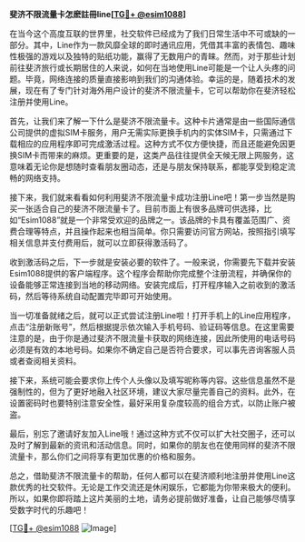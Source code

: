 **斐济不限流量卡怎麽註冊line[[TG💪+ @esim1088](https://t.me/s/esim1088)]**

在当今这个高度互联的世界里，社交软件已经成为了我们日常生活中不可或缺的一部分。其中，Line作为一款风靡全球的即时通讯应用，凭借其丰富的表情包、趣味性极强的游戏以及独特的贴纸功能，赢得了无数用户的青睐。然而，对于那些计划前往斐济旅行或长期居住的人来说，如何在当地使用Line可能是一个让人头疼的问题。毕竟，网络连接的质量直接影响到我们的沟通体验。幸运的是，随着技术的发展，现在有了专门针对海外用户设计的斐济不限流量卡，它可以帮助你在斐济轻松注册并使用Line。

首先，让我们来了解一下什么是斐济不限流量卡。这种卡片通常是由一些国际通信公司提供的虚拟SIM卡服务，用户无需实际更换手机内的实体SIM卡，只需通过下载相应的应用程序即可完成激活过程。这种方式不仅方便快捷，而且还能避免因更换SIM卡而带来的麻烦。更重要的是，这类产品往往提供全天候无限上网服务，这意味着无论你是想随时查看朋友圈动态，还是与朋友保持联系，都能享受到稳定流畅的网络支持。

接下来，我们就来看看如何利用斐济不限流量卡成功注册Line吧！第一步当然是购买一张适合自己的斐济不限流量卡了。目前市面上有很多品牌可供选择，比如“Esim1088”就是一个非常受欢迎的品牌之一。该品牌的卡具有覆盖范围广、资费合理等特点，并且操作起来也相当简单。你只需要访问官方网站，按照指引填写相关信息并支付费用后，就可以立即获得激活码了。

收到激活码之后，下一步就是安装必要的软件了。一般来说，你需要先下载并安装Esim1088提供的客户端程序。这个程序会帮助你完成整个注册流程，并确保你的设备能够正常连接到当地的移动网络。安装完成后，打开程序输入之前收到的激活码，然后等待系统自动配置完毕即可开始使用。

当一切准备就绪之后，就可以正式尝试注册Line啦！打开手机上的Line应用程序，点击“注册新账号”，然后根据提示依次输入手机号码、验证码等信息。在这里需要注意的是，由于你是通过斐济不限流量卡获取的网络连接，因此所使用的电话号码必须是有效的本地号码。如果你不确定自己是否符合要求，可以事先咨询客服人员或者查阅相关资料。

接下来，系统可能会要求你上传个人头像以及填写昵称等内容。这些信息虽然不是强制性的，但为了更好地融入社区环境，建议大家尽量完善自己的资料。此外，在设置密码时也要特别注意安全性，最好采用复杂度较高的组合方式，以防止账户被盗。

最后，别忘了邀请好友加入Line哦！通过这种方式不仅可以扩大社交圈子，还可以及时了解到最新的资讯和活动信息。同时，如果你的朋友也在使用同样的斐济不限流量卡，那么你们之间将享有更加优惠的价格和服务。

总之，借助斐济不限流量卡的帮助，任何人都可以在斐济顺利地注册并使用Line这款优秀的社交软件。无论是工作交流还是休闲娱乐，它都能为你带来极大的便利。所以，如果你即将踏上这片美丽的土地，请务必提前做好准备，让自己能够尽情享受数字时代的乐趣吧！

[[TG💪+ @esim1088](https://t.me/s/esim1088) ![Image](https://i.postimg.cc/4NQfJmqS/Snipaste-2025-05-13-00-14-12.png)]
